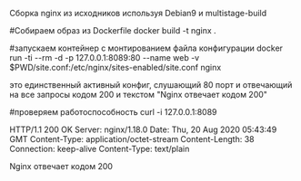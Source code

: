 Сборка nginx из исходников используя Debian9 и multistage-build

#Собираем образ из Dockerfile 
docker build -t nginx .

#запускаем контейнер с монтированием файла конфигурации 
docker run -ti --rm -d -p 127.0.0.1:8089:80 --name web -v $PWD/site.conf:/etc/nginx/sites-enabled/site.conf nginx

это единственный активный конфиг, слушающий 80 порт и отвечающий на все запросы кодом 200 и текстом "Nginx отвечает кодом 200"

#проверяем работоспособность
curl -i 127.0.0.1:8089

HTTP/1.1 200 OK
Server: nginx/1.18.0
Date: Thu, 20 Aug 2020 05:43:49 GMT
Content-Type: application/octet-stream
Content-Length: 38
Connection: keep-alive
Content-Type: text/plain

Nginx отвечает кодом 200


